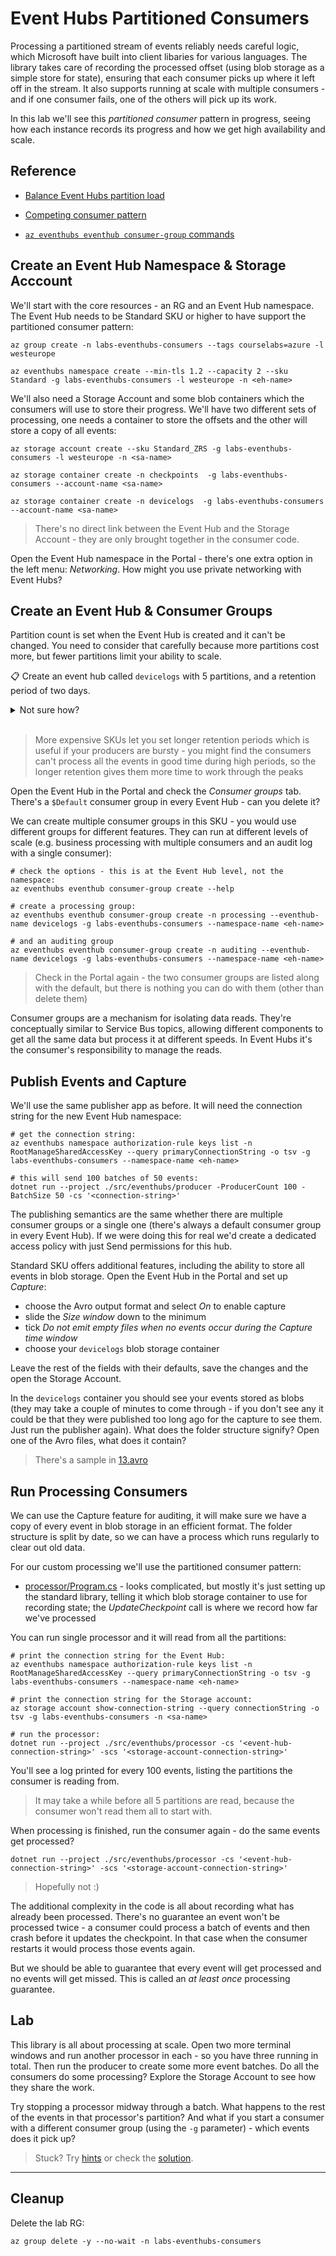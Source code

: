 # Event Hubs Partitioned Consumers

Processing a partitioned stream of events reliably needs careful logic, which Microsoft have built into client libaries for various languages. The library takes care of recording the processed offset (using blob storage as a simple store for state), ensuring that each consumer picks up where it left off in the stream. It also supports running at scale with multiple consumers - and if one consumer fails, one of the others will pick up its work.

In this lab we'll see this _partitioned consumer_ pattern in progress, seeing how each instance records its progress and how we get high availability and scale.

## Reference

- [Balance Event Hubs partition load](https://learn.microsoft.com/en-us/azure/event-hubs/event-processor-balance-partition-load)

- [Competing consumer pattern](https://learn.microsoft.com/en-us/previous-versions/msp-n-p/dn568101(v=pandp.10))

- [`az eventhubs eventhub consumer-group` commands](https://learn.microsoft.com/en-us/cli/azure/eventhubs/eventhub/consumer-group?view=azure-cli-latest)

## Create an Event Hub Namespace & Storage Acccount

We'll start with the core resources - an RG and an Event Hub namespace. The Event Hub needs to be Standard SKU or higher to have support the partitioned consumer pattern:

```
az group create -n labs-eventhubs-consumers --tags courselabs=azure -l westeurope

az eventhubs namespace create --min-tls 1.2 --capacity 2 --sku Standard -g labs-eventhubs-consumers -l westeurope -n <eh-name> 
```

We'll also need a Storage Account and some blob containers which the consumers will use to store their progress. We'll have two different sets of processing, one needs a container to store the offsets and the other will store a copy of all events:

```
az storage account create --sku Standard_ZRS -g labs-eventhubs-consumers -l westeurope -n <sa-name>

az storage container create -n checkpoints  -g labs-eventhubs-consumers --account-name <sa-name>

az storage container create -n devicelogs  -g labs-eventhubs-consumers --account-name <sa-name>
```

> There's no direct link between the Event Hub and the Storage Account - they are only brought together in the consumer code.

Open the Event Hub namespace in the Portal - there's one extra option in the left menu: _Networking_. How might you use private networking with Event Hubs?

## Create an Event Hub & Consumer Groups

Partition count is set when the Event Hub is created and it can't be changed. You need to consider that carefully because more partitions cost more, but fewer partitions limit your ability to scale.

📋 Create an event hub called `devicelogs` with 5 partitions, and a retention period of two days.

<details>
  <summary>Not sure how?</summary>

```
# standard SKU allows for longer message retention:
az eventhubs eventhub create --name devicelogs --partition-count 5 --message-retention 2 -g labs-eventhubs-consumers --namespace-name <eh-name> 
```

</details><br/>

> More expensive SKUs let you set longer retention periods which is useful if your producers are bursty - you might find the consumers can't process all the events in good time during high periods, so the longer retention gives them more time to work through the peaks

Open the Event Hub in the Portal and check the _Consumer groups_ tab. There's a `$Default` consumer group in every Event Hub - can you delete it?

We can create multiple consumer groups in this SKU - you would use different groups for different features. They can run at different levels of scale (e.g. business processing with multiple consumers and an audit log with a single consumer):

```
# check the options - this is at the Event Hub level, not the namespace:
az eventhubs eventhub consumer-group create --help

# create a processing group:
az eventhubs eventhub consumer-group create -n processing --eventhub-name devicelogs -g labs-eventhubs-consumers --namespace-name <eh-name>

# and an auditing group
az eventhubs eventhub consumer-group create -n auditing --eventhub-name devicelogs -g labs-eventhubs-consumers --namespace-name <eh-name>
```

> Check in the Portal again - the two consumer groups are listed along with the default, but there is nothing you can do with them (other than delete them)

Consumer groups are a mechanism for isolating data reads. They're conceptually similar to Service Bus topics, allowing different components to get all the same data but process it at different speeds. In Event Hubs it's the consumer's responsibility to manage the reads.

## Publish Events and Capture

We'll use the same publisher app as before. It will need the connection string for the new Event Hub namespace:

```
# get the connection string:
az eventhubs namespace authorization-rule keys list -n RootManageSharedAccessKey --query primaryConnectionString -o tsv -g labs-eventhubs-consumers --namespace-name <eh-name>

# this will send 100 batches of 50 events:
dotnet run --project ./src/eventhubs/producer -ProducerCount 100 -BatchSize 50 -cs '<connection-string>'
```

The publishing semantics are the same whether there are multiple consumer groups or a single one (there's always a default consumer group in every Event Hub). If we were doing this for real we'd create a dedicated access policy with just Send permissions for this hub.

Standard SKU offers additional features, including the ability to store all events in blob storage. Open the Event Hub in the Portal and set up _Capture_:

- choose the Avro output format and select _On_ to enable capture
- slide the _Size window_ down to the minimum
- tick _Do not emit empty files when no events occur during the Capture time window_
- choose your `devicelogs` blob storage container

Leave the rest of the fields with their defaults, save the changes and the open the Storage Account. 

In the `devicelogs` container you should see your events stored as blobs (they may take a couple of minutes to come through - if you don't see any it could be that they were published too long ago for the capture to see them. Just run the publisher again). What does the folder structure signify? Open one of the Avro files, what does it contain?

> There's a sample in [13.avro](/labs/eventhubs-consumers/13.avro)

## Run Processing Consumers

We can use the Capture feature for auditing, it will make sure we have a copy of every event in blob storage in an efficient format. The folder structure is split by date, so we can have a process which runs regularly to clear out old data.

For our custom processing we'll use the partitioned consumer pattern:

- [processor/Program.cs](/src/eventhubs/processor/Program.cs) - looks complicated, but mostly it's just setting up the standard library, telling it which blob storage container to use for recording state; the _UpdateCheckpoint_ call is where we record how far we've processed

You can run single processor and it will read from all the partitions:

```
# print the connection string for the Event Hub:
az eventhubs namespace authorization-rule keys list -n RootManageSharedAccessKey --query primaryConnectionString -o tsv -g labs-eventhubs-consumers --namespace-name <eh-name>

# print the connection string for the Storage account:
az storage account show-connection-string --query connectionString -o tsv -g labs-eventhubs-consumers -n <sa-name>

# run the processor:
dotnet run --project ./src/eventhubs/processor -cs '<event-hub-connection-string>' -scs '<storage-account-connection-string>'
```

You'll see a log printed for every 100 events, listing the partitions the consumer is reading from.

> It may take a while before all 5 partitions are read, because the consumer won't read them all to start with.

When processing is finished, run the consumer again - do the same events get processed?

```
dotnet run --project ./src/eventhubs/processor -cs '<event-hub-connection-string>' -scs '<storage-account-connection-string>'
```

> Hopefully not :) 

The additional complexity in the code is all about recording what has already been processed. There's no guarantee an event won't be processed twice - a consumer could process a batch of events and then crash before it updates the checkpoint. In that case when the consumer restarts it would process those events again.

But we should be able to guarantee that every event will get processed and no events will get missed. This is called an _at least once_ processing guarantee.

## Lab

This library is all about processing at scale. Open two more terminal windows and run another processor in each - so you have three running in total. Then run the producer to create some more event batches. Do all the consumers do some processing? Explore the Storage Account to see how they share the work. 

Try stopping a processor midway through a batch. What happens to the rest of the events in that processor's partition? And what if you start a consumer with a different consumer group (using the `-g` parameter) - which events does it pick up?

> Stuck? Try [hints](hints.md) or check the [solution](solution.md).

___

## Cleanup

Delete the lab RG:

```
az group delete -y --no-wait -n labs-eventhubs-consumers
```